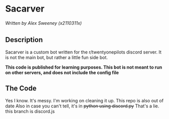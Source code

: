 # Sacarver
###### Written by Alex Sweeney (x2110311x)

## Description

Sacarver is a custom bot written for the r/twentyonepilots discord server.
It is not the main bot, but rather a little fun side bot.

**This code is published for learning purposes. This bot is not meant to run on other servers, and does not include the config file**

## The Code

Yes I know. It's messy. I'm working on cleaning it up. This repo is also out of date
Also in case you can't tell, it's in ~~python using discord.py~~ That's a lie. this branch is discord.js
